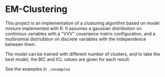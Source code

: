 # EM-Clustering
This project is an implementation of a clusturing algorithm based on model mixture implemented with R.
It assumes a gaussian distribution on continious variables with a "VVV" covariance matrix configuration, and a multinomial distriubtion on discrete variables with the independence between them.

The model can be trained with different number of clusters, and to take the best model, the BIC and ICL values are given for each result.

See the examples in `./examples`
